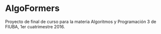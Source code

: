 AlgoFormers
=====

Proyecto de final de curso para la materia Algoritmos y Programación 3 de FIUBA, 1er cuatrimestre 2016.
